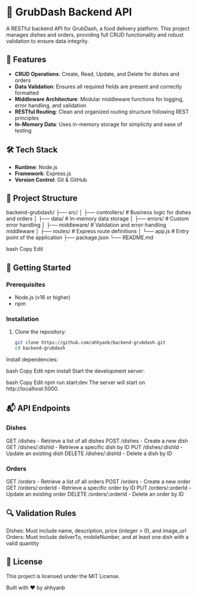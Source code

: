 # 🍔 GrubDash Backend API

A RESTful backend API for GrubDash, a food delivery platform. This project manages dishes and orders, providing full CRUD functionality and robust validation to ensure data integrity.

## 🚀 Features

- **CRUD Operations**: Create, Read, Update, and Delete for dishes and orders
- **Data Validation**: Ensures all required fields are present and correctly formatted
- **Middleware Architecture**: Modular middleware functions for logging, error handling, and validation
- **RESTful Routing**: Clean and organized routing structure following REST principles
- **In-Memory Data**: Uses in-memory storage for simplicity and ease of testing

## 🛠 Tech Stack

- **Runtime**: Node.js
- **Framework**: Express.js
- **Version Control**: Git & GitHub

## 📁 Project Structure

backend-grubdash/
├── src/
│ ├── controllers/ # Business logic for dishes and orders
│ ├── data/ # In-memory data storage
│ ├── errors/ # Custom error handling
│ ├── middleware/ # Validation and error-handling middleware
│ ├── routes/ # Express route definitions
│ └── app.js # Entry point of the application
├── package.json
└── README.md

bash
Copy
Edit

## 🧪 Getting Started

### Prerequisites

- Node.js (v16 or higher)
- npm

### Installation

1. Clone the repository:

   ```bash
   git clone https://github.com/ahhyanb/backend-grubdash.git
   cd backend-grubdash
Install dependencies:

bash
Copy
Edit
npm install
Start the development server:

bash
Copy
Edit
npm run start:dev
The server will start on http://localhost:5000.

## 📬 API Endpoints
### Dishes
GET /dishes - Retrieve a list of all dishes
POST /dishes - Create a new dish
GET /dishes/:dishId - Retrieve a specific dish by ID
PUT /dishes/:dishId - Update an existing dish
DELETE /dishes/:dishId - Delete a dish by ID

### Orders
GET /orders - Retrieve a list of all orders
POST /orders - Create a new order
GET /orders/:orderId - Retrieve a specific order by ID
PUT /orders/:orderId - Update an existing order
DELETE /orders/:orderId - Delete an order by ID

## 🔍 Validation Rules
Dishes: Must include name, description, price (integer > 0), and image_url
Orders: Must include deliverTo, mobileNumber, and at least one dish with a valid quantity

## 📄 License
This project is licensed under the MIT License.

Built with ❤️ by ahhyanb
